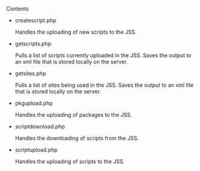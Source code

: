 Contents

- createscript.php

  Handles the uploading of new scripts to the JSS.
- getscripts.php

  Pulls a list of scripts currently uploaded in the JSS. Saves the output to an xml file that is stored locally on the server.
- getsites.php

  Pulls a list of sites being used in the JSS. Saves the output to an xml file that is stored locally on the server.
- pkgupload.php

  Handles the uploading of packages to the JSS.
- scriptdownload.php

  Handles the downloading of scripts from the JSS.
- scriptupload.php

  Handles the uploading of scripts to the JSS.
